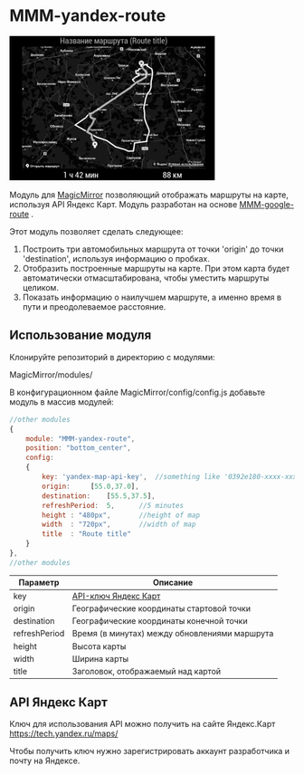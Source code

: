 # MMM-yandex-route
![](https://github.com/DimmanT/MMM-yandex-route/blob/master/Screenshot.png)


Модуль для [MagicMirror](https://github.com/MichMich/MagicMirror) позволяющий отображать маршруты на карте, используя API Яндекс Карт.
Модуль разработан на основе [MMM-google-route](https://github.com/mrdis/MMM-google-route) .


 Этот модуль позволяет сделать следующее:
 
 1. Построить три автомобильных маршрута от точки 'origin' до точки 'destination', используя информацию о пробках.
 2. Отобразить построенные маршруты на карте. При этом карта будет автоматически отмасштабирована, чтобы уместить маршруты целиком.
 3. Показать информацию о наилучшем маршруте, а именно время в пути и преодолеваемое расстояние.
 
## Использование модуля
Клонируйте репозиторий в директорию с модулями:

MagicMirror/modules/
 
В конфигурационном файле MagicMirror/config/config.js добавьте модуль в массив модулей:
 
```javascript
//other modules
{
	module: "MMM-yandex-route",
	position: "bottom_center",
	config:
	{
		key: 'yandex-map-api-key',	//something like '0392e180-xxxx-xxxx-xxxx-xxxxxxxxxxxx'
		origin:		[55.0,37.0],	
		destination:	[55.5,37.5],	
		refreshPeriod:	5,		//5 minutes
		height : "480px",		//height of map
		width  : "720px",		//width of map
		title  : "Route title"
	}
},
//other modules
```
 
| **Параметр** | **Описание** |
| ------------- | ------------- |
| key | [API-ключ Яндекс Карт](#api-яндекс-карт) |
| origin |  Географические координаты стартовой точки |
| destination | Географические координаты конечной точки |
| refreshPeriod  | Время (в минутах) между обновлениями маршрута |
| height | Высота карты |
| width | Ширина карты |
| title | Заголовок, отображаемый над картой |

## API Яндекс Карт
Ключ для использования API можно получить на сайте Яндекс.Карт https://tech.yandex.ru/maps/

Чтобы получить ключ нужно зарегистрировать аккаунт разработчика и почту на Яндексе.
